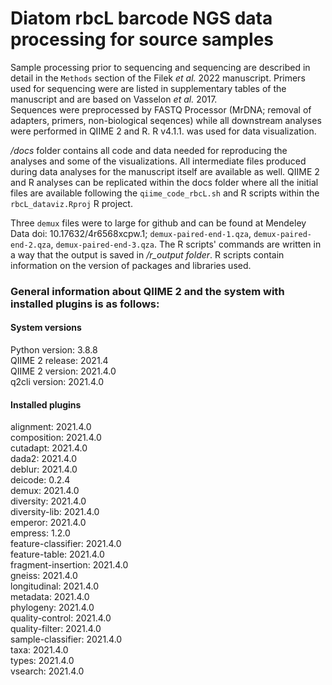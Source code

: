 # Diatom rbcL barcode NGS data processing for source samples
Sample processing prior to sequencing and sequencing are described in detail in the `Methods` section of the Filek *et al.* 2022 manuscript. Primers used for sequencing were are listed in supplementary tables of the manuscript and are based on Vasselon *et al.* 2017.  
Sequences were preprocessed by FASTQ Processor (MrDNA; removal of adapters, primers, non-biological seqences) while all downstream analyses were performed in QIIME 2 and R. R v4.1.1. was used for data visualization.  
  
*/docs* folder contains all code and data needed for reproducing the analyses and some of the visualizations. All intermediate files produced during data analyses for the manuscript itself are available as well. QIIME 2 and R analyses can be replicated within the docs folder where all the initial files are available  following the `qiime_code_rbcL.sh` and R scripts within the `rbcL_dataviz.Rproj` R project. 
  
Three `demux` files were to large for github and can be found at Mendeley Data doi: 10.17632/4r6568xcpw.1; `demux-paired-end-1.qza`, `demux-paired-end-2.qza`, `demux-paired-end-3.qza`.
The R scripts' commands are written in a way that the output is saved in */r_output folder*. R scripts contain information on the version of packages and libraries used.

### General information about QIIME 2 and the system with installed plugins is as follows:
#### System versions
Python version: 3.8.8  
QIIME 2 release: 2021.4  
QIIME 2 version: 2021.4.0  
q2cli version: 2021.4.0  
#### Installed plugins
alignment: 2021.4.0  
composition: 2021.4.0  
cutadapt: 2021.4.0  
dada2: 2021.4.0  
deblur: 2021.4.0  
deicode: 0.2.4  
demux: 2021.4.0  
diversity: 2021.4.0  
diversity-lib: 2021.4.0  
emperor: 2021.4.0  
empress: 1.2.0  
feature-classifier: 2021.4.0  
feature-table: 2021.4.0  
fragment-insertion: 2021.4.0  
gneiss: 2021.4.0  
longitudinal: 2021.4.0  
metadata: 2021.4.0  
phylogeny: 2021.4.0  
quality-control: 2021.4.0  
quality-filter: 2021.4.0  
sample-classifier: 2021.4.0  
taxa: 2021.4.0  
types: 2021.4.0  
vsearch: 2021.4.0  

